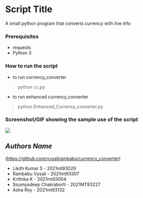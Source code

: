 # Script Title
A small python program that converts currency with live info

### Prerequisites
- requests
- Python 3

### How to run the script
- to run currency_converter
> python cc.py
- to run enhanced currency_converter
> python Enhanced_Currency_converter.py

### Screenshot/GIF showing the sample use of the script
![ ](https://github.com/vysalirambabu/currency_converter/blob/main/output.png)

## *Authors Name*
(https://github.com/vysalirambabu/currency_converter)
- Likith Kumar S - 2021mt93029
- Rambabu Vysali - 2021mt93307
- Krithika K     - 2021mt93004
- Soumyadeep Chakraborti - 2021MT93227
- Asha Roy - 2021mt93132